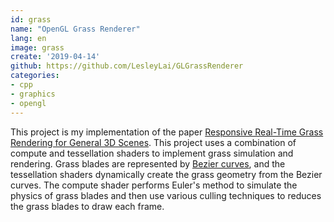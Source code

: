 ```yaml
---
id: grass
name: "OpenGL Grass Renderer"
lang: en
image: grass
create: '2019-04-14'
github: https://github.com/LesleyLai/GLGrassRenderer
categories:
- cpp
- graphics
- opengl
---
```


This project is my implementation of the paper [Responsive Real-Time Grass Rendering for General 3D Scenes](https://www.cg.tuwien.ac.at/research/publications/2017/JAHRMANN-2017-RRTG/JAHRMANN-2017-RRTG-draft.pdf). This project uses a combination of compute and tessellation shaders to implement grass simulation and rendering. Grass blades are represented by [Bezier curves](https://en.wikipedia.org/wiki/B%C3%A9zier_curve), and the tessellation shaders dynamically create the grass geometry from the Bezier curves. The compute shader performs Euler's method to simulate the physics of grass blades and then use various culling techniques to reduces the grass blades to draw each frame.
